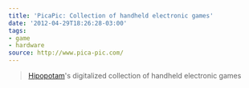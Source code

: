 ```yaml
---
title: 'PicaPic: Collection of handheld electronic games'
date: '2012-04-29T18:26:28-03:00'
tags:
- game
- hardware
source: http://www.pica-pic.com/
---
```

> [Hipopotam](http://www.hipopotamstudio.pl/)'s digitalized collection of handheld electronic games
